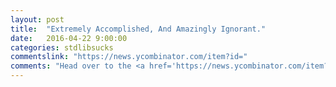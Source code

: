 ```yaml
---
layout: post
title:  "Extremely Accomplished, And Amazingly Ignorant."
date:   2016-04-22 9:00:00
categories: stdlibsucks
commentslink: "https://news.ycombinator.com/item?id="
comments: "Head over to the <a href='https://news.ycombinator.com/item?id='>comments on Hacker News</a> to discuss this article"
---
```


